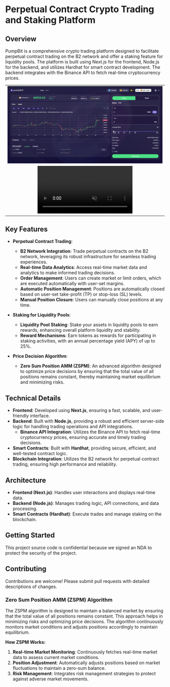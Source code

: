 # Perpetual Contract Crypto Trading and Staking Platform

**Overview**
------------

PumpBit is a comprehensive crypto trading platform designed to facilitate perpetual contract trading on the B2 network and offer a staking feature for liquidity pools. The platform is built using Next.js for the frontend, Node.js for the backend, and utilizes Hardhat for smart contract development. The backend integrates with the Binance API to fetch real-time cryptocurrency prices.

<table>
  <tr>
    <td align = "center">    
      <img src="./assets/crypto_marketplace.png"/>      
    </td>
  </tr>
  <tr>
    <td align = "center">    
      <video src="./assets/perpetual_crypto_trading.gif" autoplay loop muted/>      
    </td>
  </tr>
</table>

## Key Features

- **Perpetual Contract Trading**:
  - **B2 Network Integration**: Trade perpetual contracts on the B2 network, leveraging its robust infrastructure for seamless trading experiences.
  - **Real-time Data Analytics**: Access real-time market data and analytics to make informed trading decisions.
  - **Order Management**: Users can create market or limit orders, which are executed automatically with user-set margins.
  - **Automatic Position Management**: Positions are automatically closed based on user-set take-profit (TP) or stop-loss (SL) levels.
  - **Manual Position Closure**: Users can manually close positions at any time.

- **Staking for Liquidity Pools**:
  - **Liquidity Pool Staking**: Stake your assets in liquidity pools to earn rewards, enhancing overall platform liquidity and stability.
  - **Reward Mechanisms**: Earn tokens as rewards for participating in staking activities, with an annual percentage yield (APY) of up to 25%.

- **Price Decision Algorithm**:
  - **Zero Sum Position AMM (ZSPM)**: An advanced algorithm designed to optimize price decisions by ensuring that the total value of all positions remains constant, thereby maintaining market equilibrium and minimizing risks.

## Technical Details

- **Frontend**: Developed using **Next.js**, ensuring a fast, scalable, and user-friendly interface.
- **Backend**: Built with **Node.js**, providing a robust and efficient server-side logic for handling trading operations and API integrations.
  - **Binance API Integration**: Utilizes the Binance API to fetch real-time cryptocurrency prices, ensuring accurate and timely trading decisions.
- **Smart Contracts**: Built with **Hardhat**, providing secure, efficient, and well-tested contract logic.
- **Blockchain Integration**: Utilizes the B2 network for perpetual contract trading, ensuring high performance and reliability.

## Architecture

- **Frontend (Next.js)**: Handles user interactions and displays real-time data.
- **Backend (Node.js)**: Manages trading logic, API connections, and data processing.
- **Smart Contracts (Hardhat)**: Execute trades and manage staking on the blockchain.

## Getting Started
This project source code is confidential because we signed an NDA to protect the security of the project.

## Contributing

Contributions are welcome! Please submit pull requests with detailed descriptions of changes.

### Zero Sum Position AMM (ZSPM) Algorithm

The ZSPM algorithm is designed to maintain a balanced market by ensuring that the total value of all positions remains constant. This approach helps in minimizing risks and optimizing price decisions. The algorithm continuously monitors market conditions and adjusts positions accordingly to maintain equilibrium.

**How ZSPM Works:**

1. **Real-time Market Monitoring**: Continuously fetches real-time market data to assess current market conditions.
2. **Position Adjustment**: Automatically adjusts positions based on market fluctuations to maintain a zero-sum balance.
3. **Risk Management**: Integrates risk management strategies to protect against adverse market movements.


